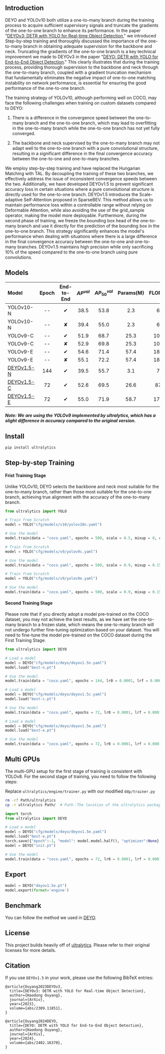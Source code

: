 ## Introduction

DEYO and YOLOv10 both utilize a one-to-many branch during the training process to acquire sufficient supervisory signals and truncate the gradients of the one-to-one branch to enhance its performance. In the paper "[DEYOv3: DETR with YOLO for Real-time Object Detection](https://arxiv.org/abs/2309.11851)," we introduced Step-by-step training and thoroughly discussed the importance of the one-to-many branch in obtaining adequate supervision for the backbone and neck. Truncating the gradients of the one-to-one branch is a key technical improvement we made to DEYOv3 in the paper "[DEYO: DETR with YOLO for End-to-End Object Detection](https://arxiv.org/abs/2402.16370)." This clearly illustrates that during the training process, providing thorough supervision to the backbone and neck through the one-to-many branch, coupled with a gradient truncation mechanism that fundamentally eliminates the negative impact of one-to-one matching instability on network performance, is essential for ensuring the good performance of the one-to-one branch.

The training strategy of YOLOv10, although performing well on COCO, may face the following challenges when training on custom datasets compared to DEYO:

1. There is a difference in the convergence speed between the one-to-many branch and the one-to-one branch, which may lead to overfitting in the one-to-many branch while the one-to-one branch has not yet fully converged.

2. The backbone and neck supervised by the one-to-many branch may not adapt well to the one-to-one branch with a pure convolutional structure, resulting in a significant difference in the final convergence accuracy between the one-to-one and one-to-many branches.

We employ step-by-step training and have replaced the Hungarian Matching with TAL. By decoupling the training of these two branches, we effectively address the issue of inconsistent convergence speeds between the two. Additionally, we have developed DEYOv1.5 to prevent significant accuracy loss in certain situations where a pure convolutional structure is directly used for the one-to-one branch. DEYOv1.5 introduces the Scale-adaptive Self-Attention proposed in SparseBEV. This method allows us to maintain performance loss within a controllable range without relying on Deformable Attention, while also avoiding the use of the grid_sample operator, making the model more deployable. Furthermore, during the second phase of training, we freeze the bounding box head of the one-to-many branch and use it directly for the prediction of the bounding box in the one-to-one branch. This strategy significantly enhances the model's performance when dealing with situations where there is a large difference in the final convergence accuracy between the one-to-one and one-to-many branches. DEYOv1.5 maintains high precision while only sacrificing 10% of the speed compared to the one-to-one branch using pure convolutions.


## Models
| Model | Epoch | End-to-End | $AP^{val}$ | $AP^{val}_{50}$ | Params(M) | FLOPs(G) | T4 TRT FP16(FPS) |
|:------|:-----:|:-----------:|:----------:|:---------------:|:---------:|:--------:|:---------------:|
| YOLOv10-N | -- | ✔ | 38.5 | 53.8 | 2.3  | 6.7   | 503 | 
| YOLOv10-N | -- | ✘ | 39.4 | 55.0 | 2.3  | 6.7   | --  |
| YOLOv9-C  | -- | ✔ | 51.9 | 68.7 | 25.3 | 102.7 | 155 |
| YOLOv9-C  | -- | ✘ | 52.9 | 69.8 | 25.3 | 102.7 | --  | 
| YOLOv9-E  | -- | ✔ | 54.6 | 71.4 | 57.4 | 189.5 | 65 |
| YOLOv9-E  | -- | ✘ | 55.1 | 72.2 | 57.4 | 189.5 | --  |
| [DEYOv1.5-N](https://github.com/ouyanghaodong/assets/blob/main/releases/download/v0.0.0/deyov1.5-n.pt) | 144 | ✔ | 39.5 | 55.7 | 3.1  | 7.2   | 467 | 
| [DEYOv1.5-C](https://github.com/ouyanghaodong/assets/blob/main/releases/download/v0.0.0/deyov1.5-c.pt) | 72  | ✔ | 52.6 | 69.5 | 26.6 | 87.4  | 135 |
| [DEYOv1.5-E](https://github.com/ouyanghaodong/assets/blob/main/releases/download/v0.0.0/deyov1.5-e.pt) | 72  | ✔ | 55.0 | 71.9 | 58.7 | 174.2 | 63 |

##### Note: We are using the YOLOv9 implemented by ultralytics, which has a slight difference in accuracy compared to the original version.

## Install
```bash
pip install ultralytics
```

## Step-by-step Training

#### Frist Training Stage
Unlike YOLOv10, DEYO selects the backbone and neck most suitable for the one-to-many branch, rather than those most suitable for the one-to-one branch, achieving true alignment with the accuracy of the one-to-many branch.

```python
from ultralytics import YOLO

# Train from Scratch
model = YOLO("cfg/models/v10/yolov10n.yaml")

# Use the model
model.train(data = "coco.yaml", epochs = 500, scale = 0.5, mixup = 0, copy_paste = 0)

# Train from Scratch
model = YOLO("cfg/models/v9/yolov9c.yaml")

# Use the model
model.train(data = "coco.yaml", epochs = 500, scale = 0.9, mixup = 0.15, copy_paste = 0.3)

# Train from Scratch
model = YOLO("cfg/models/v9/yolov9e.yaml")

# Use the model
model.train(data = "coco.yaml", epochs = 500, scale = 0.9, mixup = 0.15, copy_paste = 0.3)
```

#### Second Training Stage

Please note that if you directly adopt a model pre-trained on the COCO dataset, you may not achieve the best results, as we have set the one-to-many branch to a frozen state, which means the one-to-many branch will not undergo further fine-tuning optimization based on your dataset. You will need to fine-tune the model pre-trained on the COCO dataset during the First Training Stage.

```python
from ultralytics import DEYO

# Load a model
model = DEYO("cfg/models/deyo/deyov1.5n.yaml")
model.load("best-n.pt")

# Use the model
model.train(data = "coco.yaml", epochs = 144, lr0 = 0.0001, lrf = 0.0001, weight_decay = 0.0001, optimizer = 'AdamW', warmup_epochs = 0, mosaic = 0, scale = 0.5, mixup = 0, copy_paste = 0, freeze = 23)

# Load a model
model = DEYO("cfg/models/deyo/deyov1.5c.yaml")
model.load("best-c.pt")

# Use the model
model.train(data = "coco.yaml", epochs = 72, lr0 = 0.0001, lrf = 0.0001, weight_decay = 0.0001, optimizer = 'AdamW', warmup_epochs = 0, mosaic = 0, scale = 0.9, mixup = 0.15, copy_paste = 0.3, freeze = 22)

# Load a model
model = DEYO("cfg/models/deyo/deyov1.5e.yaml")
model.load("best-e.pt")

# Use the model
model.train(data = "coco.yaml", epochs = 72, lr0 = 0.0001, lrf = 0.0001, weight_decay = 0.0001, optimizer = 'AdamW', warmup_epochs = 0, mosaic = 0, scale = 0.9, mixup = 0.15, copy_paste = 0.3, freeze = 22)
```

## Multi GPUs
The multi-GPU setup for the first stage of training is consistent with YOLOv8. For the second stage of training, you need to follow the following steps:

Replace `ultralytics/engine/trainer.py` with our modified `ddp/trainer.py`
```bash
rm -rf Path/ultralytics
cp -r ultralytics Path/  # Path：The location of the ultralytics package
```

```python
import torch
from ultralytics import DEYO

# Load a model
model = DEYO("cfg/models/deyo/deyov1.5e.yaml")
model.load("best-e.pt")
torch.save({"epoch":-1, "model": model.model.half(), "optimizer":None}, "init.pt")
model = DEYO("init.pt")

# Use the model
model.train(data = "coco.yaml", epochs = 72, lr0 = 0.0001, lrf = 0.0001, weight_decay = 0.0001, optimizer = 'AdamW', warmup_epochs = 0, mosaic = 0, scale = 0.9, mixup = 0.15, copy_paste = 0.3, freeze = 22, device = '0, 1, 2, 3, 4, 5, 6, 7')
```

## Export

```python
model = DEYO("deyov1.5e.pt")
model.export(format='engine')
```

## Benchmark
You can follow the method we used in  [DEYO](https://github.com/ouyanghaodong/DEYO).

## License
This project builds heavily off of [ultralytics](https://github.com/ultralytics/ultralytics). Please refer to their original licenses for more details.

## Citation
If you use `DEYOv1.5` in your work, please use the following BibTeX entries:
```
@article{Ouyang2023DEYOv3,
  title={DEYOv3: DETR with YOLO for Real-time Object Detection},
  author={Haodong Ouyang},
  journal={ArXiv},
  year={2023},
  volume={abs/2309.11851},
}

@article{Ouyang2024DEYO,
  title={DEYO: DETR with YOLO for End-to-End Object Detection},
  author={Haodong Ouyang},
  journal={ArXiv},
  year={2024},
  volume={abs/2402.16370},
}
```
